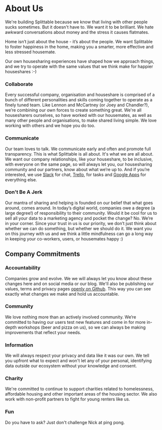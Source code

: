 # About Us

We're building Splittable because we know that living with other people sucks sometimes. But it doesn't have to. We want it to be brilliant. We hate awkward conversations about money and the stress it causes flatmates.

Home isn’t just about the house - it’s about the people. We want Splittable to foster happiness in the home, making you a smarter, more effective and less stressed housemate.

Our own housesharing experiences have shaped how we approach things, and we try to operate with the same values that we think make for happier houseshares :-)

### Collaborate

Every successful company, organisation and houseshare is comprised of a bunch of different personalities and skills coming together to operate as a finely tuned team. Like Lennon and McCartney (or Joey and Chandler?), we’re combining our own forces to create something great. We're all housesharers ourselves, so have worked with our housemates, as well as many other people and organisations, to make shared living simple. We love working with others and we hope you do too.

### Communicate

Our team loves to talk. We communicate early and often and promote full transparency. This is what Splittable is all about. It's what we are all about. We want our company relationships, like your houseshare, to be inclusive, with everyone on the same page, so will always let you, our housesharing community and our partners, know about what we’re up to. And if you’re interested, we use [Slack](http://slack.com) for chat, [Trello](http://trello.com), for tasks and [Google Apps](https://www.google.com/work/apps/business/) for everything else.

### Don't Be A Jerk

Our mantra of sharing and helping is founded on our belief that what goes around, comes around. In today’s digital world, companies owe a degree (a large degree!) of responsibility to their community. Would it be cool for us to sell all your data to a marketing agency and pocket the change? No. We’re in your corner. Since your trust in us is our priority, we don’t just think about whether we can do something, but whether we should do it. We want you on this journey with us and we think a little mindfulness can go a long way in keeping your co-workers, users, or housemates happy :)

## Company Commitments

### Accountability

Companies grow and evolve. We we will always let you know about these changes here and on social media or our blog. We'll also be publishing our values, terms and privacy pages [openly on Github](https://github.com/locatable/splittable-docs). This way you can see exactly what changes we make and hold us accountable.

### Community

We love nothing more than an actively involved community. We’re committed to having our users test new features and come in for more in-depth workshops (beer and pizza on us), so we can always be making improvements that reflect your needs.

### Information

We will always respect your privacy and data like it was our own. We tell you upfront what to expect and won't let any of your personal, identifying data outside our ecosystem without your knowledge and consent.

### Charity

We're committed to continue to support charities related to homelessness, affordable housing and other important areas of the housing sector. We also work with non-profit partners to fight for young renters like us.

### Fun

Do you have to ask? Just don't challenge Nick at ping pong.
